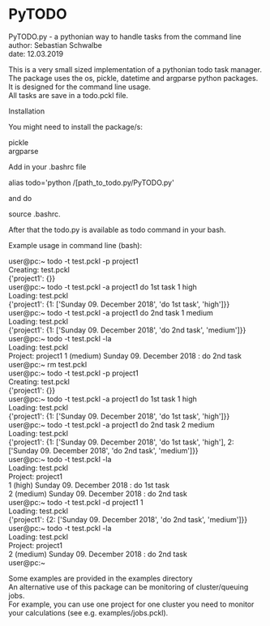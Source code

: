 # PyTODO  
PyTODO.py - a pythonian way to handle tasks from the command line  
author: Sebastian Schwalbe  
date:   12.03.2019  

This is a very small sized implementation of a pythonian todo task manager.  
The package uses the os, pickle, datetime and argparse python packages.  
It is designed for the command line usage.  
All tasks are save in a todo.pckl file.  

Installation  

You might need to install the package/s:  

pickle  
argparse   

Add in your .bashrc file  

alias todo='python /[path_to_todo.py/PyTODO.py'  

and do  

source .bashrc.  

After that the todo.py is available as todo command in your bash.  

Example usage in command line (bash):  

user@pc:~ todo -t test.pckl -p project1  
Creating: test.pckl  
{'project1': {}}  
user@pc:~ todo -t test.pckl -a project1 do 1st task 1 high  
Loading: test.pckl  
{'project1': {1: ['Sunday 09. December 2018', 'do 1st task', 'high']}}  
user@pc:~ todo -t test.pckl -a project1 do 2nd task 1 medium  
Loading: test.pckl  
{'project1': {1: ['Sunday 09. December 2018', 'do 2nd task', 'medium']}}  
user@pc:~ todo -t test.pckl -la  
Loading: test.pckl  
Project: project1
1 (medium) Sunday 09. December 2018 : do 2nd task  
user@pc:~ rm test.pckl  
user@pc:~ todo -t test.pckl -p project1  
Creating: test.pckl  
{'project1': {}}  
user@pc:~ todo -t test.pckl -a project1 do 1st task 1 high  
Loading: test.pckl  
{'project1': {1: ['Sunday 09. December 2018', 'do 1st task', 'high']}}  
user@pc:~ todo -t test.pckl -a project1 do 2nd task 2 medium  
Loading: test.pckl  
{'project1': {1: ['Sunday 09. December 2018', 'do 1st task', 'high'], 2: ['Sunday 09. December 2018', 'do 2nd task', 'medium']}}  
user@pc:~ todo -t test.pckl -la  
Loading: test.pckl  
Project: project1  
1 (high) Sunday 09. December 2018 : do 1st task  
2 (medium) Sunday 09. December 2018 : do 2nd task  
user@pc:~ todo -t test.pckl -d project1 1  
Loading: test.pckl  
{'project1': {2: ['Sunday 09. December 2018', 'do 2nd task', 'medium']}}  
user@pc:~ todo -t test.pckl -la  
Loading: test.pckl  
Project: project1  
2 (medium) Sunday 09. December 2018 : do 2nd task  
user@pc:~  

Some examples are provided in the examples directory  
An alternative use of this package can be monitoring of cluster/queuing jobs.  
For example, you can use one project for one cluster you need to monitor your calculations (see e.g. examples/jobs.pckl).   

